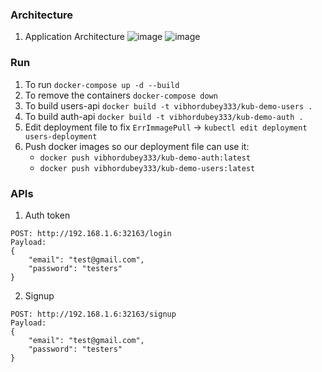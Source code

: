 ### Architecture

1. Application Architecture
![image](https://user-images.githubusercontent.com/22407855/209440389-73e65dca-a9af-47c4-8d4b-35228b006e15.png)
![image](https://user-images.githubusercontent.com/22407855/209440735-5c6ff6a7-f37d-4a66-8aba-1073f6670e25.png)


### Run

1. To run `docker-compose up -d --build`
2. To remove the containers `docker-compose down`
3. To build users-api `docker build -t vibhordubey333/kub-demo-users .`
4. To build auth-api `docker build -t vibhordubey333/kub-demo-auth .`
4. Edit deployment file to fix `ErrImmagePull` -> `kubectl edit deployment users-deployment`
5. Push docker images so our deployment file can use it:
    - `docker push vibhordubey333/kub-demo-auth:latest`
    - `docker push vibhordubey333/kub-demo-users:latest`
### APIs
1. Auth token
```
POST: http://192.168.1.6:32163/login
Payload: 
{
    "email": "test@gmail.com",
    "password": "testers"
}
```

2. Signup
```
POST: http://192.168.1.6:32163/signup
Payload: 
{
    "email": "test@gmail.com",
    "password": "testers"
}
```

